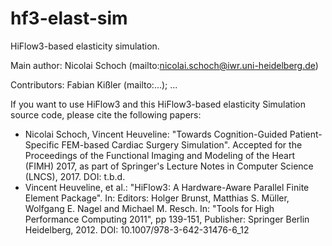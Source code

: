 # hf3-elast-sim

HiFlow3-based elasticity simulation.

Main author: Nicolai Schoch (mailto:nicolai.schoch@iwr.uni-heidelberg.de)

Contributors: Fabian Kißler (mailto:...); ...

If you want to use HiFlow3 and this HiFlow3-based elasticity Simulation source code, please cite the following papers:

- Nicolai Schoch, Vincent Heuveline: "Towards Cognition-Guided Patient-Specific FEM-based Cardiac Surgery Simulation". Accepted for the Proceedings of the Functional Imaging and Modeling of the Heart (FIMH) 2017, as part of Springer's Lecture Notes in Computer Science (LNCS), 2017. DOI: t.b.d.
- Vincent Heuveline, et al.: "HiFlow3: A Hardware-Aware Parallel Finite Element Package". In: Editors: Holger Brunst, Matthias S. Müller, Wolfgang E. Nagel and Michael M. Resch. In: "Tools for High Performance Computing 2011", pp 139-151, Publisher: Springer Berlin Heidelberg, 2012. DOI: 10.1007/978-3-642-31476-6_12

